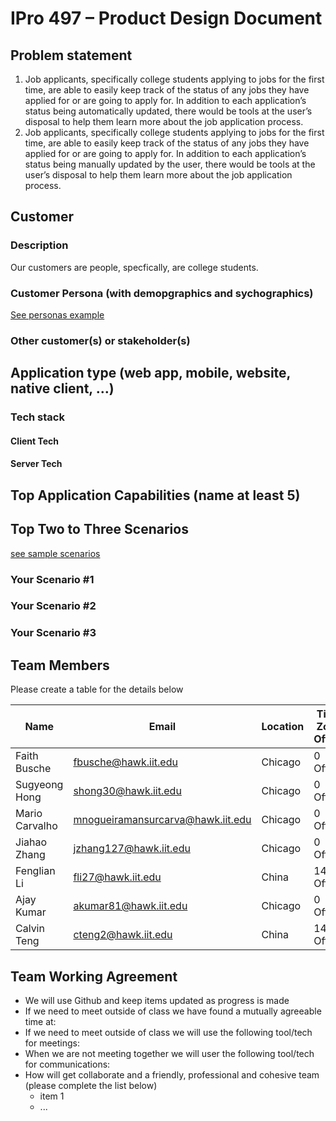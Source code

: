 # IPro 497 – Product Design Document

## Problem statement

1. Job applicants, specifically college students applying to jobs for the first time, are able to easily keep track of the status of any jobs they have applied for or are going to apply for. In addition to each application’s status being automatically updated, there would be tools at the user’s disposal to help them learn more about the job application process.
2. Job applicants, specifically college students applying to jobs for the first time, are able to easily keep track of the status of any jobs they have applied for or are going to apply for. In addition to each application’s status being manually updated by the user, there would be tools at the user’s disposal to help them learn more about the job application process.
 
## Customer
### Description
Our customers are people, specfically, are college students. 


### Customer Persona (with demopgraphics and sychographics)
[See personas example](https://github.com/mschray/IPro497Sample/blob/main/Personas%20Example.md)

### Other customer(s) or stakeholder(s)

 
## Application type (web app, mobile, website, native client, …)
 
### Tech stack

#### Client Tech 
#### Server Tech
 
## Top Application Capabilities (name at least 5)

## Top Two to Three Scenarios
[see sample scenarios](https://github.com/mschray/IPro497Sample/blob/main/ScenarioExample.md)

### Your Scenario #1
### Your Scenario #2
### Your Scenario #3

## Team Members
Please create a table for the details below		
		
| Name           | Email                             | Location    | Time Zone Offset  |
| -------------- | --------------------------------- | ----------- | ----------------- |
| Faith Busche   | fbusche@hawk.iit.edu              | Chicago     | 0 Offset          |
| Sugyeong Hong  | shong30@hawk.iit.edu              | Chicago     | 0 Offset          |
| Mario Carvalho | mnogueiramansurcarva@hawk.iit.edu | Chicago     | 0 Offset          |
| Jiahao Zhang   | jzhang127@hawk.iit.edu            | Chicago     | 0 Offset          |
| Fenglian Li    | fli27@hawk.iit.edu                | China       | 14 Offset         |
| Ajay Kumar     | akumar81@hawk.iit.edu             | Chicago     | 0 Offset          |
| Calvin Teng    | cteng2@hawk.iit.edu               | China       | 14 Offse          |

## Team Working Agreement
- We will use Github and keep items updated as progress is made
- If we need to meet outside of class we have found a mutually agreeable time at:
- If we need to meet outside of class we will use the following tool/tech for meetings: 
- When we are not meeting together we will user the following tool/tech for communications: 
- How will get collaborate and a friendly, professional and cohesive team (please complete the list below)
  - item 1
  - ...
